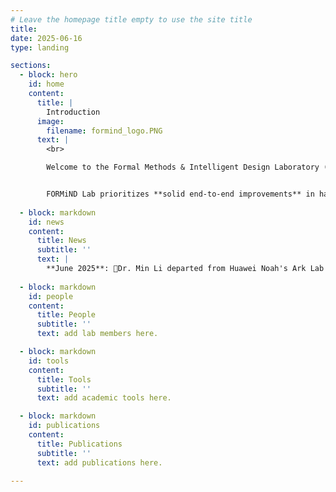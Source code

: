 ```yaml
---
# Leave the homepage title empty to use the site title
title:
date: 2025-06-16
type: landing

sections:
  - block: hero
    id: home
    content:
      title: |
        Introduction 
      image:
        filename: formind_logo.PNG
      text: |
        <br>

        Welcome to the Formal Methods & Intelligent Design Laboratory (**FORMiND Lab**), led by Dr. Min LI. Established in Jan. 2025, FORMiND Lab is affiliated with both [NCTIEDA](https://www.nctieda.com/) and [the School of Integrated Circuits at Southeast University](https://ic.seu.edu.cn/); our research group is primarily based in Nanjing and Shenzhen.


        FORMiND Lab prioritizes **solid end-to-end improvements** in hardware design and verification, moving beyond paper/胶片-only "breakthroughs". Ultimately, our goal is to empower China's domestic hardware formal verification tools to achieve global leadership. 
  
  - block: markdown
    id: news
    content:
      title: News
      subtitle: ''
      text: |
        **June 2025**: 🎉Dr. Min Li departed from Huawei Noah's Ark Lab and established the FORMiND Lab website; he will join Southeast University this summer. 🎉Welcoming **Xudong Hu** as the inaugural member, who commences his Ph.D. program in September 2025.
  
  - block: markdown
    id: people
    content:
      title: People
      subtitle: ''
      text: add lab members here.

  - block: markdown
    id: tools
    content:
      title: Tools
      subtitle: ''
      text: add academic tools here.

  - block: markdown
    id: publications
    content:
      title: Publications 
      subtitle: ''
      text: add publications here.

---
```

